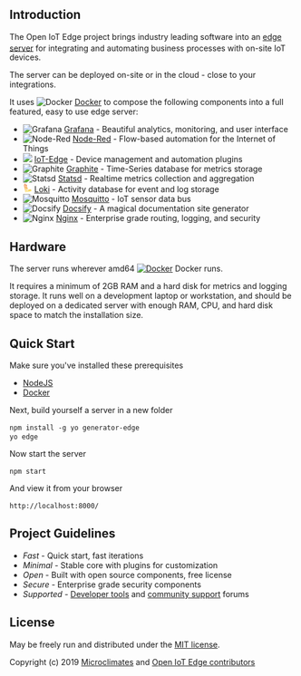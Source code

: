 ## Introduction

The Open IoT Edge project brings industry leading software into an
[edge server](https://en.wikipedia.org/wiki/Edge_computing "wikipedia.org")
<sup title="wikipedia.org"><i class="fas fa-external-link-alt fa-xs"></i></sup>
for integrating and automating business processes with on-site IoT devices.

The server can be deployed on-site or in the cloud - close to your integrations.

It uses <img src="https://www.docker.com/sites/default/files/d8/Docker-R-Logo-08-2018-Monochomatic-RGB_Moby-x1.png" alt="Docker" width="16"/>
[Docker](https://www.docker.com) to compose the following components into a full featured, easy to use edge server:

- <img src="https://grafana.com/img/fav32.png" alt="Grafana" width="16"/> [Grafana](https://grafana.com/) - Beautiful analytics, monitoring, and user interface
- <img src="https://nodered.org/favicon.ico" alt="Node-Red" width="16"/> [Node-Red](https://nodered.org) - Flow-based automation for the Internet of Things
- <img src="https://iot-edge.github.io/iot-edge-docs/_media/iot-edge-green-bg-16.png" width="16"/> [IoT-Edge](https://github.com/iot-edge) - Device management and automation plugins
- <img src="https://graphiteapp.org/img/favicon-32x32.png" alt="Graphite" width="16"/> [Graphite](https://graphiteapp.org/) - Time-Series database for metrics storage
- <img src="https://avatars0.githubusercontent.com/u/8270030?s=200&v=4" alt="Statsd" width="16"/> [Statsd](https://www.npmjs.com/package/statsd) - Realtime metrics collection and aggregation
- <img src="https://github.com/grafana/loki/raw/master/docs/logo.png" alt="Loki" width="16"/> [Loki](https://grafana.com/loki) - Activity database for event and log storage
- <img src="https://mosquitto.org/favicon-16x16.png" alt="Mosquitto" width="16"/> [Mosquitto](https://mosquitto.org) - IoT sensor data bus
- <img src="https://docsify.js.org/_media/favicon.ico" alt="Docsify" width="16"/> [Docsify](https://docsify.js.org) - A magical documentation site generator
- <img src="https://www.nginx.com/wp-content/uploads/2019/01/nginx-favicon.png" alt="Nginx" width="16"/> [Nginx](https://www.nginx.com) - Enterprise grade routing, logging, and security

## Hardware

The server runs wherever amd64 [<img src="https://www.docker.com/sites/default/files/d8/Docker-R-Logo-08-2018-Monochomatic-RGB_Moby-x1.png" alt="Docker" width="16"/>](https://www.docker.com) Docker runs.

It requires a minimum of 2GB RAM and a hard disk for metrics and logging storage. It runs well on a development laptop or workstation, and should be deployed on a dedicated server with enough RAM, CPU, and hard disk space to
match the installation size.

## Quick Start

Make sure you've installed these prerequisites

- [NodeJS](https://nodejs.org)
- [Docker](https://www.docker.com/products)

Next, build yourself a server in a new folder

```
npm install -g yo generator-edge
yo edge
```

Now start the server

```
npm start
```

And view it from your browser

```
http://localhost:8000/
```

## Project Guidelines

- *Fast* - Quick start, fast iterations
- *Minimal* - Stable core with plugins for customization
- *Open* - Built with open source components, free license
- *Secure* - Enterprise grade security components
- *Supported* - [Developer tools](https://www.npmjs.com/package/generator-edge) and [community support](https://gitter.im/iot-edge/community) forums

## License

May be freely run and distributed under the [MIT license](https://raw.githubusercontent.com/iot-edge/iot-edge/master/LICENSE).

Copyright (c) 2019 [Microclimates](https://github.com/microclimates) and [Open IoT Edge contributors](https://github.com/iot-edge/iot-edge/graphs/contributors)